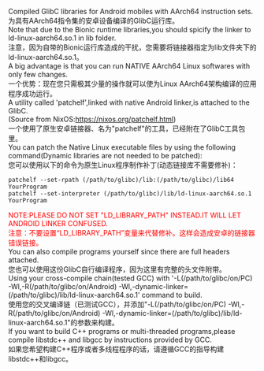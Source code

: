 Compiled GlibC libraries for Android mobiles with AArch64 instruction sets.  
为具有AArch64指令集的安卓设备编译的GlibC运行库。  
Note that due to the Bionic runtime libraries,you should spicify the linker to ld-linux-aarch64.so.1 in lib folder.  
注意，因为自带的Bionic运行库造成的干扰，您需要将链接器指定为lib文件夹下的ld-linux-aarch64.so.1。  
A big advantage is that you can run NATIVE AArch64 Linux softwares with only few changes.  
一个优势：现在您只需极其少量的操作就可以使为Linux AArch64架构编译的应用程序成功运行。  
A utility called 'patchelf',linked with native Android linker,is attached to the GlibC.  
(Source from NixOS:https://nixos.org/patchelf.html)  
一个使用了原生安卓链接器、名为"patchelf"的工具，已经附在了GlibC工具包里。  
You can patch the Native Linux executable files by using the following command(Dynamic libraries are not needed to be patched):  
您可以使用以下的命令为原生Linux程序制作补丁(动态链接库不需要修补)：  
<pre><code>patchelf --set-rpath (/path/to/glibc)/lib:(/path/to/glibc)/lib64 YourProgram
patchelf --set-interpreter (/path/to/glibc)/lib/ld-linux-aarch64.so.1 YourProgram</code></pre>  
<label style="color: red">NOTE:PLEASE DO NOT SET "LD_LIBRARY_PATH" INSTEAD.IT WILL LET ANDROID LINKER CONFUSED.</label>  
<label style="color:red">注意：不要设置“LD_LIBRARY_PATH”变量来代替修补。这样会造成安卓的链接器错误链接。</label>  
You can also compile programs yourself since there are full headers attached.  
您也可以使用这份GlibC自行编译程序，因为这里有完整的头文件附带。  
Using your cross-compile chain(tested GCC) with '-L(/path/to/glibc/on/PC) -Wl,-R(/path/to/glibc/on/Android) -Wl,-dynamic-linker=(/path/to/glibc)/lib/ld-linux-aarch64.so.1' command to build.  
使用您的交叉编译链（已测试GCC），并添加"-L(/path/to/glibc/on/PC) -Wl,-R(/path/to/glibc/on/Android) -Wl,-dynamic-linker=(/path/to/glibc)/lib/ld-linux-aarch64.so.1"的参数来构建。  
If you want to build C++ programs or multi-threaded programs,please compile libstdc++ and libgcc by instructions provided by GCC.  
如果您希望构建C++程序或者多线程程序的话，请遵循GCC的指导构建libstdc++和libgcc。  
